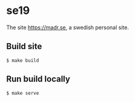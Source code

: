 
# se19

The site https://madr.se, a swedish personal site.

## Build site

    $ make build


## Run build locally

    $ make serve
